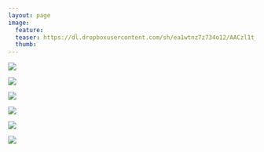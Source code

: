 ```yaml
---
layout: page
image:
  feature:
  teaser: https://dl.dropboxusercontent.com/sh/ea1wtnz7z734o12/AACzl1t_EnD0v2AiTe-EFQQoa/luontokuvat/kev%C3%A4t/DSC60920-245px.jpg
  thumb:
---
```


[![](https://dl.dropboxusercontent.com/sh/ea1wtnz7z734o12/AAB4Ig8HCwT33ZlWPk430wpca/luontokuvat/kev%C3%A4t/DSC60908-800px.jpg)](https://dl.dropboxusercontent.com/sh/ea1wtnz7z734o12/AADE4q3LMM-Zf-en4w4ivl-Ca/luontokuvat/kev%C3%A4t/DSC60908.jpg)

[![](https://dl.dropboxusercontent.com/sh/ea1wtnz7z734o12/AABEIH_DrxRdsyjGe_HCXwmQa/luontokuvat/kev%C3%A4t/DSC60920-800px.jpg)](https://dl.dropboxusercontent.com/sh/ea1wtnz7z734o12/AABFSkrFkQmYaBne2bRMun7Oa/luontokuvat/kev%C3%A4t/DSC60920.jpg)

[![](https://dl.dropboxusercontent.com/sh/ea1wtnz7z734o12/AAC-LIrOcQYm-fqdrMa0pdIma/luontokuvat/kev%C3%A4t/DSC60948-800px.jpg)](https://dl.dropboxusercontent.com/sh/ea1wtnz7z734o12/AAD00irQEzxhVVdQjZ6Q0Tkea/luontokuvat/kev%C3%A4t/DSC60948.jpg)

[![](https://dl.dropboxusercontent.com/sh/ea1wtnz7z734o12/AAAR3GOe0aGTNOchpgXyAS8Ma/luontokuvat/kev%C3%A4t/DSC60941-800px.jpg)](https://dl.dropboxusercontent.com/sh/ea1wtnz7z734o12/AACa8C0s9e-ucATo3UxOOxvAa/luontokuvat/kev%C3%A4t/DSC60941.jpg)

[![](https://dl.dropboxusercontent.com/sh/ea1wtnz7z734o12/AADM9AuD2cfjFi2v31wQ-iwba/luontokuvat/kev%C3%A4t/DS15098-800px.jpg)](https://dl.dropboxusercontent.com/sh/ea1wtnz7z734o12/AABExSBtqDGHtA-YQMulPCHja/luontokuvat/kev%C3%A4t/DS15098.jpg)

[![](https://dl.dropboxusercontent.com/sh/ea1wtnz7z734o12/AACtRpk7xOxbuPlmvjm8HMJla/luontokuvat/kev%C3%A4t/DS15100-800px.jpg)](https://dl.dropboxusercontent.com/sh/ea1wtnz7z734o12/AADb-iZKHf0K69vCIahUIDQ2a/luontokuvat/kev%C3%A4t/DS15100.jpg)
